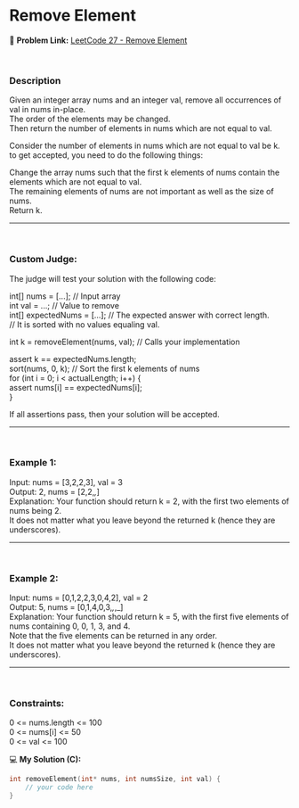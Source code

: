  # Remove Element

🔗 **Problem Link:** [LeetCode 27 - Remove Element](https://leetcode.com/problems/remove-element/description/)<br>

<br>

### Description
  Given an integer array nums and an integer val, remove all occurrences of val in nums in-place.<br>
  The order of the elements may be changed.<br>
  Then return the number of elements in nums which are not equal to val.<br>

Consider the number of elements in nums which are not equal to val be k.<br>
to get accepted, you need to do the following things:<br>

Change the array nums such that the first k elements of nums contain the elements which are not equal to val.<br>
The remaining elements of nums are not important as well as the size of nums.<br>
Return k.<br>

---

<br>

  ### Custom Judge:

The judge will test your solution with the following code:<br>

int[] nums = [...]; // Input array<br>
int val = ...; // Value to remove<br>
int[] expectedNums = [...]; // The expected answer with correct length.<br>
                            // It is sorted with no values equaling val.<br>

int k = removeElement(nums, val); // Calls your implementation<br>

assert k == expectedNums.length;<br>
sort(nums, 0, k); // Sort the first k elements of nums<br>
for (int i = 0; i < actualLength; i++) {<br>
    assert nums[i] == expectedNums[i];<br>
}<br>

If all assertions pass, then your solution will be accepted.<br>

 
---

<br>
  
 ### Example 1:<br>

Input: nums = [3,2,2,3], val = 3<br>
Output: 2, nums = [2,2,_,_]<br>
Explanation: Your function should return k = 2, with the first two elements of nums being 2.<br>
It does not matter what you leave beyond the returned k (hence they are underscores).<br>


  ---

<br>
  
### Example 2:<br>

Input: nums = [0,1,2,2,3,0,4,2], val = 2<br>
Output: 5, nums = [0,1,4,0,3,_,_,_]<br>
Explanation: Your function should return k = 5, with the first five elements of nums containing 0, 0, 1, 3, and 4.<br>
Note that the five elements can be returned in any order.<br>
It does not matter what you leave beyond the returned k (hence they are underscores).<br>


  ---

 <br>
  
  ### Constraints:<br>

0 <= nums.length <= 100<br>
0 <= nums[i] <= 50<br>
0 <= val <= 100<br>

💻 **My Solution (C):** <br>
```c
int removeElement(int* nums, int numsSize, int val) {
    // your code here
}
